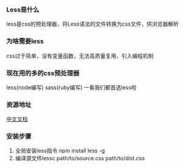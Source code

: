 ### Less是什么
less是css的预处理器，将Less语法的文件转换为css文件，供浏览器解析

### 为啥需要less
css过于简单，没有变量函数，无法高质量复用，引入编程机制

### 现在用的多的css预处理器
less(node编写) sass(ruby编写) 一看我们都首选less啦

### 资源地址
[中文文档](http://lesscss.cn/)

### 安装步骤
1. 全局安装less指令 npm install less -g
2. 编译源文件lessc path/to/source.css path/to/dist.css
